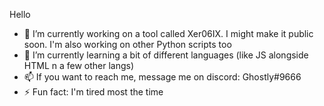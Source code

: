 Hello
- 🔭 I’m currently working on a tool called Xer06IX. I might make it public soon. I'm also working on other Python scripts too
- 🌱 I’m currently learning a bit of different languages (like JS alongside HTML n a few other langs)
- 📫 If you want to reach me, message me on discord: Ghostly#9666
- ⚡ Fun fact: I'm tired most the time
